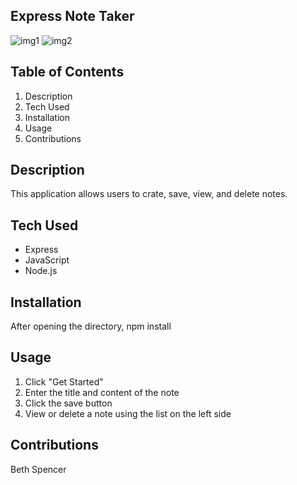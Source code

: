 ## Express Note Taker
 ![img1](https://photos.google.com/photo/AF1QipM7vNtTbAlhJz3XrkThbdD-7FnNC0ioXXb6R8w9)
 ![img2](https://photos.google.com/photo/AF1QipOVoy8fFg0NqFIIalbe8N4iNcMBMzyOiBiUIaG0)
## Table of Contents
 1. Description
 2. Tech Used
 3. Installation
 4. Usage
 5. Contributions  

 ## Description
 This application allows users to crate, save, view, and delete notes.

 ## Tech Used
 * Express
 * JavaScript
 * Node.js

 ## Installation
 After opening the directory, npm install 

 ## Usage
 1. Click "Get Started"
 2. Enter the title and content of the note
 3. Click the save button
 4. View or delete a note using the list on the left side

## Contributions
Beth Spencer